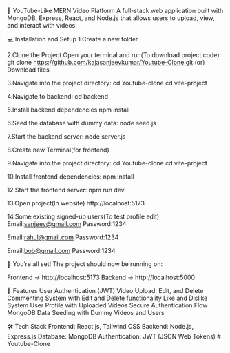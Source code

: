 🎥 YouTube-Like MERN Video Platform
A full-stack web application built with MongoDB, Express, React, and Node.js that allows users to upload, view, and interact with videos.

💻 Installation and Setup
1.Create a new folder

2.Clone the Project
Open your terminal and run(To download project code):
git clone https://github.com/kajasanjeevkumar/Youtube-Clone.git (or) Download files

3.Navigate into the project directory:
cd Youtube-clone
cd vite-project

4.Navigate to backend:
cd backend

5.Install backend dependencies
npm install

6.Seed the database with dummy data:
node seed.js

7.Start the backend server:
node server.js

8.Create new Terminal(for frontend)

9.Navigate into the project directory:
cd Youtube-clone
cd vite-project

10.Install frontend dependencies:
npm install

12.Start the frontend server:
npm run dev

13.Open project(In website)
http://localhost:5173

14.Some existing signed-up users(To test profile edit)
Email:sanjeev@gmail.com
Password:1234

Email:rahul@gmail.com
Password:1234

Email:bob@gmail.com
Password:1234

🚀 You’re all set!
The project should now be running on:

Frontend → http://localhost:5173
Backend → http://localhost:5000


🚀 Features
User Authentication (JWT)
Video Upload, Edit, and Delete
Commenting System with Edit and Delete functionality
Like and Dislike System
User Profile with Uploaded Videos
Secure Authentication Flow
MongoDB Data Seeding with Dummy Videos and Users

🛠️ Tech Stack
Frontend: React.js, Tailwind CSS
Backend: Node.js, Express.js
Database: MongoDB
Authentication: JWT (JSON Web Tokens)
#   Y o u t u b e - C l o n e 
 
 
